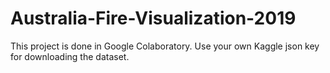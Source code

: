 # Australia-Fire-Visualization-2019

This project is done in Google Colaboratory.
Use your own Kaggle json key for downloading the dataset.
